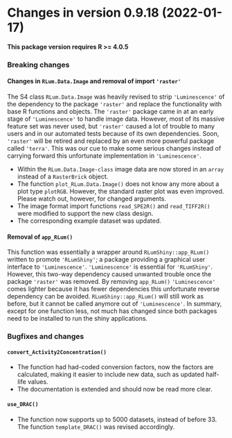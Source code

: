 




<!-- NEWS.md was auto-generated by NEWS.Rmd. Please DO NOT edit by hand!-->

# Changes in version 0.9.18 (2022-01-17)

**This package version requires R \>= 4.0.5**

### Breaking changes

#### Changes in `RLum.Data.Image` and removal of import `'raster'`

The S4 class `RLum.Data.Image` was heavily revised to strip
`'Luminescence'` of the dependency to the package `'raster'` and replace
the functionality with base R functions and objects. The `'raster'`
package came in at an early stage of `'Luminescence'` to handle image
data. However, most of its massive feature set was never used, but
`'raster'` caused a lot of trouble to many users and in our automated
tests because of its own dependencies. Soon, `'raster'` will be retired
and replaced by an even more powerful package called `'terra'`. This was
our cue to make some serious changes instead of carrying forward this
unfortunate implementation in `'Luminescence'`.

-   Within the `RLum.Data.Image-class` image data are now stored in an
    `array` instead of a `RasterBrick` object.
-   The function `plot_RLum.Data.Image()` does not know any more about a
    plot type `plotRGB`. However, the standard raster plot was even
    improved. Please watch out, however, for changed arguments.
-   The image format import functions `read_SPE2R()` and `read_TIFF2R()`
    were modified to support the new class design.
-   The corresponding example dataset was updated.

#### Removal of `app_RLum()`

This function was essentially a wrapper around `RLumShiny::app_RLum()`
written to promote `'RLumShiny'`; a package providing a graphical user
interface to `'Luminescence'`. `'Luminescence'` is essential for
`'RLumShiny'`. However, this two-way dependency caused unwanted trouble
once the package `'raster'` was removed. By removing `app_RLum()`
`'Luminescence'` comes lighter because it has fewer dependencies this
unfortunate reverse dependency can be avoided. `RLumShiny::app_RLum()`
will still work as before, but it cannot be called anymore out of
`'Luminescence'`. In summary, except for one function less, not much has
changed since both packages need to be installed to run the shiny
applications.

### Bugfixes and changes

#### `convert_Activity2Concentration()`

-   The function had had-coded conversion factors, now the factors are
    calculated, making it easier to include new data, such as updated
    half-life values.
-   The documentation is extended and should now be read more clear.

#### `use_DRAC()`

-   The function now supports up to 5000 datasets, instead of before 33.
    The function `template_DRAC()` was revised accordingly.

